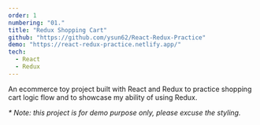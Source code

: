 ```yaml
---
order: 1
numbering: "01."
title: "Redux Shopping Cart"
github: "https://github.com/ysun62/React-Redux-Practice"
demo: "https://react-redux-practice.netlify.app/"
tech:
  - React
  - Redux
---
```


An ecommerce toy project built with React and Redux to practice shopping cart logic flow and to showcase my ability of using Redux.

_\* Note: this project is for demo purpose only, please excuse the styling._
